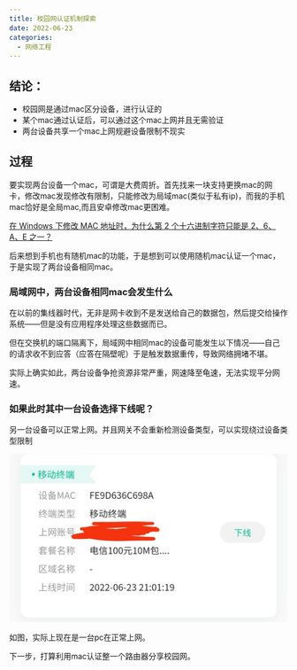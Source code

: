 ```yaml
---
title: 校园网认证机制探索
date: 2022-06-23
categories:
  - 网络工程
---
```


## 结论：

- 校园网是通过mac区分设备，进行认证的
- 某个mac通过认证后，可以通过这个mac上网并且无需验证
- 两台设备共享一个mac上网规避设备限制不现实

## 过程

要实现两台设备一个mac，可谓是大费周折。首先找来一块支持更换mac的网卡，修改mac发现修改有限制，只能修改为局域mac(类似于私有ip)，而我的手机mac恰好是全局mac,而且安卓修改mac更困难。

[在 Windows 下修改 MAC 地址时，为什么第 2 个十六进制字符只能是 2、6、A、E 之一？](https://www.zhihu.com/question/21805731)

后来想到手机也有随机mac的功能，于是想到可以使用随机mac认证一个mac，于是实现了两台设备相同mac。

### 局域网中，两台设备相同mac会发生什么

在以前的集线器时代，无非是网卡收到不是发送给自己的数据包，然后提交给操作系统——但是没有应用程序处理这些数据而已。

但在交换机的端口隔离下，局域网中相同mac的设备可能发生以下情况——自己的请求收不到应答（应答在隔壁呢）于是触发数据重传，导致网络拥堵不堪。

实际上确实如此，两台设备争抢资源非常严重，网速降至龟速，无法实现平分网速。

### 如果此时其中一台设备选择下线呢？

另一台设备可以正常上网。并且网关不会重新检测设备类型，可以实现绕过设备类型限制

![](images/8fd801.jpg)

如图，实际上现在是一台pc在正常上网。

下一步，打算利用mac认证整一个路由器分享校园网。
